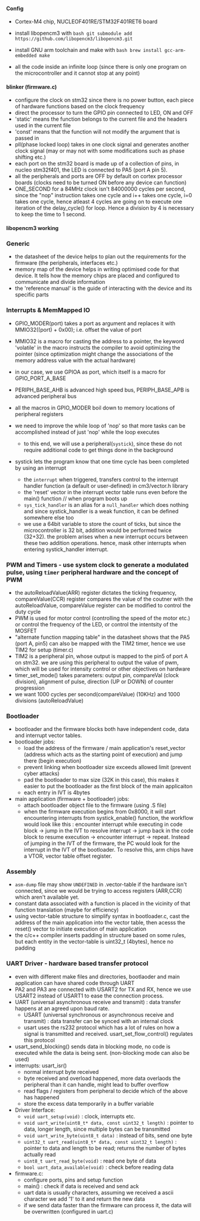 #### Config
- Cortex-M4 chip, NUCLEOF401RE/STM32F401RET6 board

- install libopencm3 with ```bash git submodule add https://github.com/libopencm3/libopencm3.git```
- install GNU arm toolchain and make with ```bash brew install gcc-arm-embedded make ```
- all the code inside an infinite loop (since there is only one program on the microcontroller and it cannot stop at any point)

#### blinker (firmware.c)
- configure the clock on stm32 since there is no power button, each piece of hardware functions based on the clock frequency
- direct the processor to turn the GPIO pin connected to LED, ON and OFF
- 'static' means the function belongs to the current file and the headers used in the current file
- 'const' means that the function will not modify the argument that is passed in
- pll(phase locked loop) takes in one clock signal and generates another clock signal (may or may not with some modifications such as phase shifting etc.)
- each port on the stm32 board is made up of a collection of pins, in nucleo stm32f401, the LED is connected to PA5 (port A pin 5).
- all the peripherals and ports are OFF by default on cortex processor boards (clocks need to be turned ON before any device can function)
- ONE_SECOND for a 84MHz clock isn't 84000000 cycles per second, since the "nop" instruction takes one cycle and i++ takes one cycle, i=0 takes one cycle, hence atleast 4 cycles are going on to execute one iteration of the delay_cycle() for loop. Hence a division by 4 is necessary to keep the time to 1 second.

#### libopencm3 working

### Generic
- the datasheet of the device helps to plan out the requirements for the firmware (the peripherals, interfaces etc.)
- memory map of the device helps in writing optimised code for that device. It tells how the memory chips are placed and configured to communicate and divide information
- the 'reference manual' is the guide of interacting with the device and its specific parts

### Interrupts & MemMapped IO
- GPIO_MODER(port) takes a port as argument and replaces it with MMIO32((port) + 0x00); i.e. offset the value of port
- MMIO32 is a macro for casting the address to a pointer, the keyword 'volatile' in the macro instructs the compiler to avoid optimizing the pointer (since optimization might change the associations of the memory address value with the actual hardware)
- in our case, we use GPIOA as port, which itself is a macro for GPIO_PORT_A_BASE
- PERIPH_BASE_AHB is advanced high speed bus, PERIPH_BASE_APB is advanced peripheral bus
- all the macros in GPIO_MODER boil down to memory locations of peripheral registers

- we need to improve the while loop of 'nop' so that more tasks can be accomplished instead of just 'nop' while the loop executes
    - to this end, we will use a peripheral(```systick```), since these do not require additional code to get things done in the background
- systick lets the program know that one time cycle has been completed by using an interrupt
    - the ```interrupt``` when triggered, transfers control to the interrupt handler function (a default or user-defined) in cm3/vector.h library
    - the 'reset' vector in the interrupt vector table runs even before the main() function // when program boots up
    - ```sys_tick_handler``` is an alias for a ```null_handler``` which does nothing and since systick_handler is a weak function, it can be defined somewhere else too
    - we use a 64bit variable to store the count of ticks, but since the microcontroller is 32 bit, addition would be performed twice (32+32). the problem arises when a new interrupt occurs between these two addition operations. hence, mask other interrupts when entering systick_handler interrupt.

### PWM and Timers - use system clock to generate a modulated pulse, using `timer` peripheral hardware and the concept of PWM
- the autoReloadValue(ARR) register dictates the ticking frequency, compareValue(CCR) register compares the value of the coutner with the autoReloadValue, compareValue register can be modified to control the duty cycle
- PWM is used for motor control (controlling the speed of the motor etc.) or control the frequency of the LED, or control the intentsity of the MOSFET
- "alternate function mapping table" in the datasheet shows that the PA5 (port A, pin5) can also be mapped with the TIM2 timer, hence we use TIM2 for setup (timer.c)
- TIM2 is a peripheral pin, whose output is mapped to the pin5 of port A on stm32. we are using this peripheral to output the value of pwm, which will be used for intensity control or other objectives on hardware
- timer_set_mode() takes parameters: output pin, compareVal (clock division), alignment of pulse, direction (UP or DOWN) of counter progression
- we want 1000 cycles per second(compareValue) (10KHz) and 1000 divisions (autoReloadValue)

### Bootloader
- bootloader and the firmware blocks both have independent code, data and interrupt vector tables.
- bootloader jobs:
    - load the address of the firmware / main application's reset_vector (address which acts as the starting point of execution) and jump there (begin execution)
    - prevent linking when bootloader size exceeds allowed limit (prevent cyber attacks)
    - pad the bootloader to max size (32K in this case), this makes it easier to put the bootloader as the first block of the main applicaiton
    - each entry in IVT is 4bytes
- main application (firmware + bootloader) jobs:
    - attach bootloader object file to the firmware (using .S file)
    - when the firmware execution begins from 0x8000, it will start encountering interrupts from systick_enable() function, the workflow would look like this : encounter interrupt while executing in code block -> jump in the IVT to resolve interrupt -> jump back in the code block to resume execution -> encounter interrupt -> repeat. Instead of jumping in the IVT of the firmware, the PC would look for the interrupt in the IVT of the bootloader. To resolve this, arm chips have a VTOR, vector table offset register.

### Assembly
- `asm-dump` file may show `UNDEFINED` in .vector-table if the hardware isn't connected, since we would be trying to access registers (ARR,CCR) which aren't available yet.
- constant data associated with a function is placed in the vicinity of that function translation (maybe for efficiency)
- using vector-table structure to simplify syntax in bootloader.c, cast the address of the main application into the vector table, then acesss the reset() vector to initiate execution of main application
- the c/c++ compiler inserts padding in structure based on some rules, but each entity in the vector-table is uint32_t (4bytes), hence no padding

### UART Driver - hardware based transfer protocol
- even with different make files and directories, bootlaoder and main application can have shared code through UART
- PA2 and PA3 are connected with USART2 for TX and RX, hence we use USART2 instead of USART1 to ease the connection process.
- UART (universal asynchronous receive and transmit) : data transfer happens at an agreed upon baud rate.
    - USART (universal synchronous or asynchronous receive and transmit) : data transfer can be synced with an internal clock
    - usart uses the rs232 protocol which has a lot of rules on how a signal is transmitted and received. usart_set_flow_control() regulates this protocol
- usart_send_blocking() sends data in blocking mode, no code is executed while the data is being sent. (non-blocking mode can also be used)
- interrupts: usart_isr()
    - normal interrupt byte received
    - byte received and overload happened, more data overlaods the peripheral than it can handle, might lead to buffer overflow
    - read flags / registers from peripheral to decide which of the above has happened
    - store the excess data temporarily in a buffer variable
- Driver Interface:
    - `void uart_setup(void)` : clock, interrupts etc.
    - `void uart_write(uint8_t* data, const uint32_t length)` : pointer to data, longer length, since multiple bytes can be transmitted
    - `void uart_write_byte(uint8_t data)` : instead of bits, send one byte
    - `uint32_t uart_read(uint8_t* data, const uint32_t length)` : pointer to data and length to be read; returns the number of bytes actually read
    - `uint8_t uart_read_byte(void)` : read one byte of data
    - `bool uart_data_available(void)` : check before reading data
- firmware.c:
    - configure ports, pins and setup function
    - main() : check if data is received and send ack
    - uart data is usually characters, assuming we received a ascii character we add '1' to it and return the new data
    - if we send data faster than the firmware can process it, the data will be overwritten (configured in uart.c)